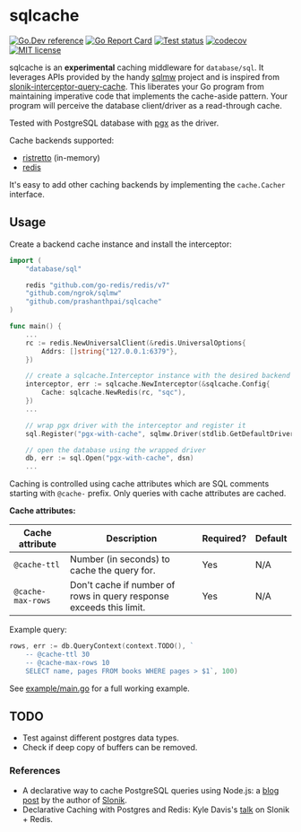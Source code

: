# sqlcache

[![Go.Dev reference](https://img.shields.io/badge/go.dev-reference-blue?logo=go)](https://pkg.go.dev/github.com/prashanthpai/sqlcache?tab=doc)
[![Go Report Card](https://goreportcard.com/badge/github.com/prashanthpai/sqlcache?clear_cache=1)](https://goreportcard.com/report/github.com/prashanthpai/sqlcache)
[![Test status](https://github.com/prashanthpai/sqlcache/workflows/test/badge.svg?branch=master "test status")](https://github.com/prashanthpai/sqlcache/actions)
[![codecov](https://codecov.io/gh/prashanthpai/sqlcache/branch/master/graph/badge.svg)](https://codecov.io/gh/prashanthpai/sqlcache)
[![MIT license](https://img.shields.io/badge/license-MIT-brightgreen.svg)](https://opensource.org/licenses/MIT)

sqlcache is an **experimental** caching middleware for `database/sql`. It
leverages APIs provided by the handy [sqlmw](https://github.com/ngrok/sqlmw)
project and is inspired from [slonik-interceptor-query-cache](https://github.com/gajus/slonik-interceptor-query-cache).
This liberates your Go program from maintaining imperative code that
implements the cache-aside pattern. Your program will perceive the
database client/driver as a read-through cache.

Tested with PostgreSQL database with [pgx](https://github.com/jackc/pgx/tree/master/stdlib) as the driver.

Cache backends supported:

* [ristretto](https://github.com/dgraph-io/ristretto) (in-memory)
* [redis](https://github.com/go-redis/redis)

It's easy to add other caching backends by implementing the `cache.Cacher`
interface.

## Usage

Create a backend cache instance and install the interceptor:

```go
import (
	"database/sql"

	redis "github.com/go-redis/redis/v7"
	"github.com/ngrok/sqlmw"
	"github.com/prashanthpai/sqlcache"
)

func main() {
	...
	rc := redis.NewUniversalClient(&redis.UniversalOptions{
		Addrs: []string{"127.0.0.1:6379"},
	})

	// create a sqlcache.Interceptor instance with the desired backend
	interceptor, err := sqlcache.NewInterceptor(&sqlcache.Config{
		Cache: sqlcache.NewRedis(rc, "sqc"),
	})
	...

	// wrap pgx driver with the interceptor and register it
	sql.Register("pgx-with-cache", sqlmw.Driver(stdlib.GetDefaultDriver(), interceptor))

	// open the database using the wrapped driver
	db, err := sql.Open("pgx-with-cache", dsn)
	...
```

Caching is controlled using cache attributes which are SQL comments starting
with `@cache-` prefix. Only queries with cache attributes are cached.

**Cache attributes:**

|Cache attribute|Description|Required?|Default|
|---|---|---|---|
|`@cache-ttl`|Number (in seconds) to cache the query for.|Yes|N/A|
|`@cache-max-rows`|Don't cache if number of rows in query response exceeds this limit.|Yes|N/A|

Example query:

```go
rows, err := db.QueryContext(context.TODO(), `
	-- @cache-ttl 30
	-- @cache-max-rows 10
	SELECT name, pages FROM books WHERE pages > $1`, 100)
```

See [example/main.go](example/main.go) for a full working example.

## TODO

* Test against different postgres data types.
* Check if deep copy of buffers can be removed.

### References

* A declarative way to cache PostgreSQL queries using Node.js: a [blog post](https://dev.to/gajus/a-declarative-way-to-cache-postgresql-queries-using-node-js-4fbo) by the author of [Slonik](https://github.com/gajus/slonik).
* Declarative Caching with Postgres and Redis: Kyle Davis's [talk](https://youtu.be/IID2LQVztIM?t=1170) on Slonik + Redis.
